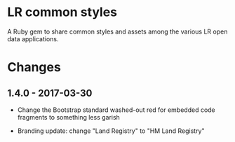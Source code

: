 # LR common styles

A Ruby gem to share common styles and assets among the various LR
open data applications.

# Changes

## 1.4.0 - 2017-03-30

* Change the Bootstrap standard washed-out red for embedded code fragments
to something less garish

* Branding update: change "Land Registry" to "HM Land Registry"
